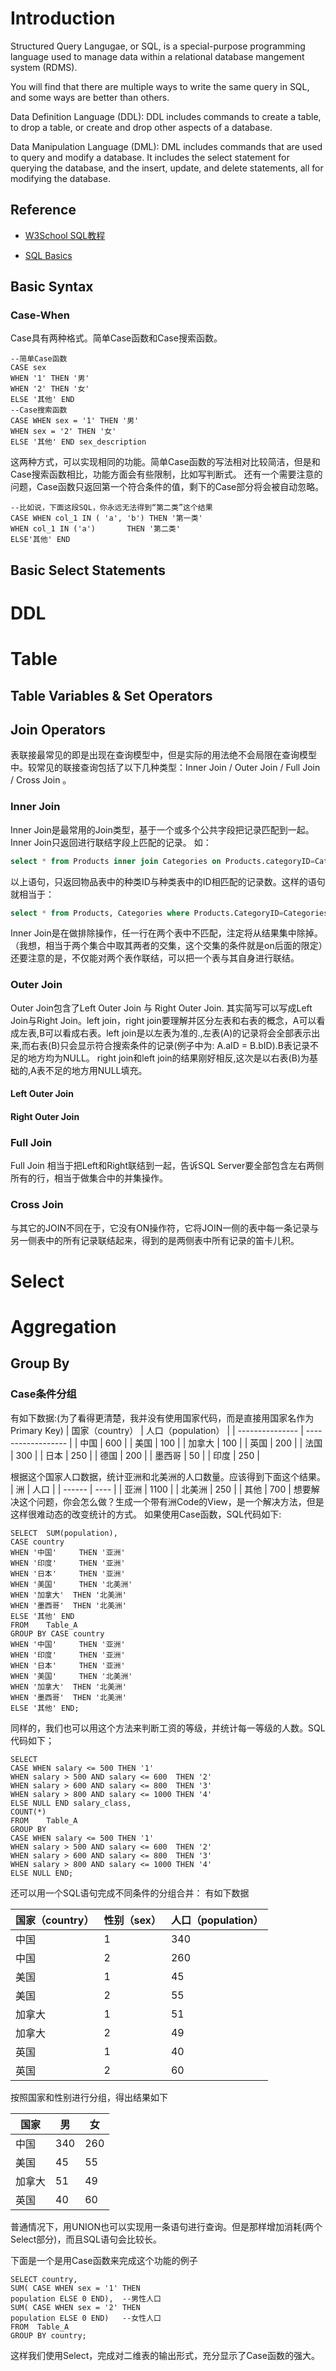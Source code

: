



# Introduction





Structured Query Langugae, or SQL, is a special-purpose programming language used to manage data within a relational database mangement system (RDMS).

You will find that there are multiple ways to write the same query in SQL, and some ways are better than others.



Data Definition Language (DDL): DDL includes commands to create a table, to drop a table, or create and drop other aspects of a database.

Data Manipulation Language (DML): DML includes commands that are used to query and modify a database. It includes the select statement for querying the database, and the insert, update, and delete statements, all for modifying the database.

## Reference

- [W3School SQL教程](https://wizardforcel.gitbooks.io/w3school-sql/content/part1.html)

- [SQL Basics](https://hgducharme.gitbooks.io/sql-basics/content/basic_syntax/README.html)

## Basic Syntax

### Case-When

Case具有两种格式。简单Case函数和Case搜索函数。

```
--简单Case函数
CASE sex
WHEN '1' THEN '男'
WHEN '2' THEN '女'
ELSE '其他' END
--Case搜索函数
CASE WHEN sex = '1' THEN '男'
WHEN sex = '2' THEN '女'
ELSE '其他' END sex_description
```

这两种方式，可以实现相同的功能。简单Case函数的写法相对比较简洁，但是和Case搜索函数相比，功能方面会有些限制，比如写判断式。 
还有一个需要注意的问题，Case函数只返回第一个符合条件的值，剩下的Case部分将会被自动忽略。 

```
--比如说，下面这段SQL，你永远无法得到“第二类”这个结果
CASE WHEN col_1 IN ( 'a', 'b') THEN '第一类'
WHEN col_1 IN ('a')       THEN '第二类'
ELSE'其他' END
```
## Basic Select Statements



# DDL



# Table



## Table Variables & Set Operators



## Join Operators

表联接最常见的即是出现在查询模型中，但是实际的用法绝不会局限在查询模型中。较常见的联接查询包括了以下几种类型：Inner Join  / Outer Join / Full Join / Cross Join 。

### Inner Join


Inner Join是最常用的Join类型，基于一个或多个公共字段把记录匹配到一起。Inner Join只返回进行联结字段上匹配的记录。 如：


``` sql
select * from Products inner join Categories on Products.categoryID=Categories.CategoryID 
```


以上语句，只返回物品表中的种类ID与种类表中的ID相匹配的记录数。这样的语句就相当于： 
``` sql
select * from Products, Categories where Products.CategoryID=Categories.CategoryID
```
Inner Join是在做排除操作，任一行在两个表中不匹配，注定将从结果集中除掉。（我想，相当于两个集合中取其两者的交集，这个交集的条件就是on后面的限定）还要注意的是，不仅能对两个表作联结，可以把一个表与其自身进行联结。

### Outer Join

Outer Join包含了Left Outer Join 与 Right Outer Join. 其实简写可以写成Left Join与Right Join。left join，right join要理解并区分左表和右表的概念，A可以看成左表,B可以看成右表。left join是以左表为准的.,左表(A)的记录将会全部表示出来,而右表(B)只会显示符合搜索条件的记录(例子中为: A.aID = B.bID).B表记录不足的地方均为NULL。 right join和left join的结果刚好相反,这次是以右表(B)为基础的,A表不足的地方用NULL填充。

#### Left Outer Join

#### Right Outer Join

### Full Join


Full Join 相当于把Left和Right联结到一起，告诉SQL Server要全部包含左右两侧所有的行，相当于做集合中的并集操作。


### Cross Join


与其它的JOIN不同在于，它没有ON操作符，它将JOIN一侧的表中每一条记录与另一侧表中的所有记录联结起来，得到的是两侧表中所有记录的笛卡儿积。


# Select

## 

# Aggregation
## Group By
### Case条件分组
有如下数据:(为了看得更清楚，我并没有使用国家代码，而是直接用国家名作为Primary Key)
| 国家（country） | 人口（population） |
| --------------- | ------------------ |
| 中国            | 600                |
| 美国            | 100                |
| 加拿大          | 100                |
| 英国            | 200                |
| 法国            | 300                |
| 日本            | 250                |
| 德国            | 200                |
| 墨西哥          | 50                 |
| 印度            | 250                |

根据这个国家人口数据，统计亚洲和北美洲的人口数量。应该得到下面这个结果。
| 洲     | 人口 |
| ------ | ---- |
| 亚洲   | 1100 |
| 北美洲 | 250  |
| 其他   | 700  |
想要解决这个问题，你会怎么做？生成一个带有洲Code的View，是一个解决方法，但是这样很难动态的改变统计的方式。 
如果使用Case函数，SQL代码如下:
```
SELECT  SUM(population),
CASE country
WHEN '中国'     THEN '亚洲'
WHEN '印度'     THEN '亚洲'
WHEN '日本'     THEN '亚洲'
WHEN '美国'     THEN '北美洲'
WHEN '加拿大'  THEN '北美洲'
WHEN '墨西哥'  THEN '北美洲'
ELSE '其他' END
FROM    Table_A
GROUP BY CASE country
WHEN '中国'     THEN '亚洲'
WHEN '印度'     THEN '亚洲'
WHEN '日本'     THEN '亚洲'
WHEN '美国'     THEN '北美洲'
WHEN '加拿大'  THEN '北美洲'
WHEN '墨西哥'  THEN '北美洲'
ELSE '其他' END;
```
同样的，我们也可以用这个方法来判断工资的等级，并统计每一等级的人数。SQL代码如下； 
```
SELECT
CASE WHEN salary <= 500 THEN '1'
WHEN salary > 500 AND salary <= 600  THEN '2'
WHEN salary > 600 AND salary <= 800  THEN '3'
WHEN salary > 800 AND salary <= 1000 THEN '4'
ELSE NULL END salary_class,
COUNT(*)
FROM    Table_A
GROUP BY
CASE WHEN salary <= 500 THEN '1'
WHEN salary > 500 AND salary <= 600  THEN '2'
WHEN salary > 600 AND salary <= 800  THEN '3'
WHEN salary > 800 AND salary <= 1000 THEN '4'
ELSE NULL END;
```
还可以用一个SQL语句完成不同条件的分组合并：
有如下数据 

| 国家（country） | 性别（sex） | 人口（population） |
| --------------- | ----------- | ------------------ |
| 中国            | 1           | 340                |
| 中国            | 2           | 260                |
| 美国            | 1           | 45                 |
| 美国            | 2           | 55                 |
| 加拿大          | 1           | 51                 |
| 加拿大          | 2           | 49                 |
| 英国            | 1           | 40                 |
| 英国            | 2           | 60                 |

按照国家和性别进行分组，得出结果如下 

| 国家   | 男  | 女  |
| ------ | --- | --- |
| 中国   | 340 | 260 |
| 美国   | 45  | 55  |
| 加拿大 | 51  | 49  |
| 英国   | 40  | 60  |

普通情况下，用UNION也可以实现用一条语句进行查询。但是那样增加消耗(两个Select部分)，而且SQL语句会比较长。 

下面是一个是用Case函数来完成这个功能的例子 

```
SELECT country,
SUM( CASE WHEN sex = '1' THEN
population ELSE 0 END),  --男性人口
SUM( CASE WHEN sex = '2' THEN
population ELSE 0 END)   --女性人口
FROM  Table_A
GROUP BY country;
```

这样我们使用Select，完成对二维表的输出形式，充分显示了Case函数的强大。 







